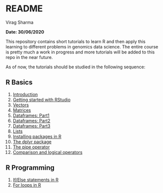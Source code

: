 README
================
Virag Sharma

**Date: 30/06/2020**

This repository contains short tutorials to learn R and then apply this
learning to different problems in genomics data science. The entire
course is pretty much a work in progress and more tutorials will be
added to this repo in the near future.

As of now, the tutorials should be studied in the following
    sequence:

## R Basics

1.  [Introduction](https://github.com/viragbioinfo/R_genomics_data_science/blob/master/R_basics.md)  
2.  [Getting started with
    RStudio](https://github.com/viragbioinfo/R_genomics_data_science/blob/master/Rstudio_intro.md)  
3.  [Vectors](https://github.com/viragbioinfo/R_genomics_data_science/blob/master/vectors.md)  
4.  [Matrices](https://github.com/viragbioinfo/R_genomics_data_science/blob/master/matrices.md)  
5.  [Dataframes:
    Part1](https://github.com/viragbioinfo/R_genomics_data_science/blob/master/dataframes_1.md)  
6.  [Dataframes:
    Part2](https://github.com/viragbioinfo/R_genomics_data_science/blob/master/dataframes_2.md)  
7.  [Dataframes:
    Part3](https://github.com/viragbioinfo/R_genomics_data_science/blob/master/dataframes_3.md)  
8.  [Lists](https://github.com/viragbioinfo/R_genomics_data_science/blob/master/lists.md)  
9.  [Installing packages in
    R](https://github.com/viragbioinfo/R_genomics_data_science/blob/master/installing_packages.md)  
10. [The dplyr
    package](https://github.com/viragbioinfo/R_genomics_data_science/blob/master/dplyr.md)  
11. [The pipe
    operator](https://github.com/viragbioinfo/R_genomics_data_science/blob/master/pipe_operator.md)  
12. [Comparison and logical
    operators](https://github.com/viragbioinfo/R_genomics_data_science/blob/master/logical_operators.md)

## R Programming

1.  [If/Else statements in
    R](https://github.com/viragbioinfo/R_genomics_data_science/blob/master/if_else_statements.md)
2.  [For loops in
    R](https://github.com/viragbioinfo/R_genomics_data_science/blob/master/for_loops.md)
